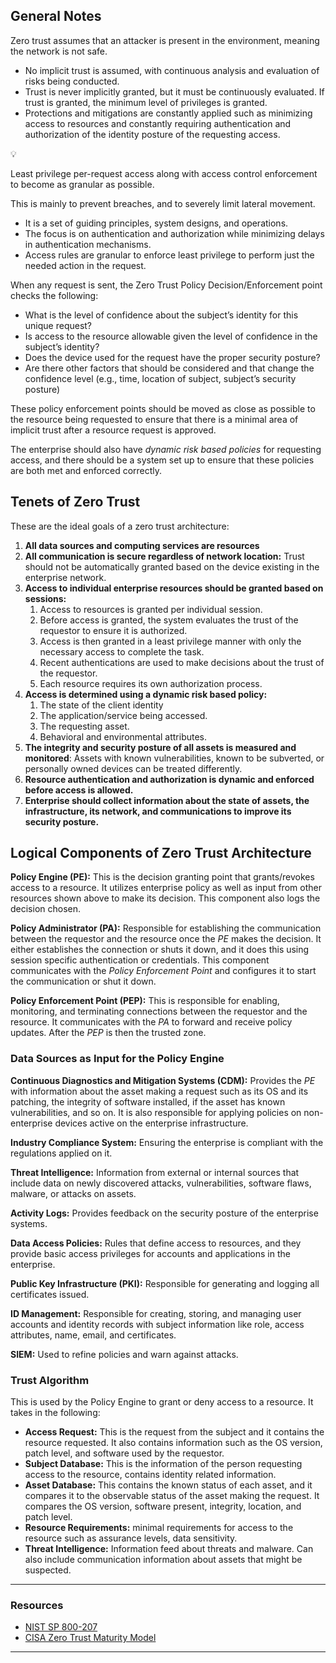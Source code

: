 ## General Notes

Zero trust assumes that an attacker is present in the environment, meaning the network is not safe.

- No implicit trust is assumed, with continuous analysis and evaluation of risks being conducted.
- Trust is never implicitly granted, but it must be continuously evaluated. If trust is granted, the minimum level of privileges is granted.
- Protections and mitigations are constantly applied such as minimizing access to resources and constantly requiring authentication and authorization of the identity posture of the requesting access.

<aside> 💡

Least privilege per-request access along with access control enforcement to become as granular as possible.

</aside>

This is mainly to prevent breaches, and to severely limit lateral movement.

- It is a set of guiding principles, system designs, and operations.
- The focus is on authentication and authorization while minimizing delays in authentication mechanisms.
- Access rules are granular to enforce least privilege to perform just the needed action in the request.

When any request is sent, the Zero Trust Policy Decision/Enforcement point checks the following:

- What is the level of confidence about the subject’s identity for this unique request?
- Is access to the resource allowable given the level of confidence in the subject’s identity?
- Does the device used for the request have the proper security posture?
- Are there other factors that should be considered and that change the confidence level (e.g., time, location of subject, subject’s security posture)

These policy enforcement points should be moved as close as possible to the resource being requested to ensure that there is a minimal area of implicit trust after a resource request is approved.

The enterprise should also have _dynamic risk based policies_ for requesting access, and there should be a system set up to ensure that these policies are both met and enforced correctly.

## Tenets of Zero Trust

These are the ideal goals of a zero trust architecture:

1. **All data sources and computing services are resources**
2. **All communication is secure regardless of network location:** Trust should not be automatically granted based on the device existing in the enterprise network.
3. **Access to individual enterprise resources should be granted based on sessions:**
    1. Access to resources is granted per individual session.
    2. Before access is granted, the system evaluates the trust of the requestor to ensure it is authorized.
    3. Access is then granted in a least privilege manner with only the necessary access to complete the task.
    4. Recent authentications are used to make decisions about the trust of the requestor.
    5. Each resource requires its own authorization process.
4. **Access is determined using a dynamic risk based policy:**
    1. The state of the client identity
    2. The application/service being accessed.
    3. The requesting asset.
    4. Behavioral and environmental attributes.
5. **The integrity and security posture of all assets is measured and monitored**: Assets with known vulnerabilities, known to be subverted, or personally owned devices can be treated differently.
6. **Resource authentication and authorization is dynamic and enforced before access is allowed.**
7. **Enterprise should collect information about the state of assets, the infrastructure, its network, and communications to improve its security posture.**

## Logical Components of Zero Trust Architecture

**Policy Engine (PE):** This is the decision granting point that grants/revokes access to a resource. It utilizes enterprise policy as well as input from other resources shown above to make its decision. This component also logs the decision chosen.

**Policy Administrator (PA):** Responsible for establishing the communication between the requestor and the resource once the _PE_ makes the decision. It either establishes the connection or shuts it down, and it does this using session specific authentication or credentials. This component communicates with the _Policy Enforcement Point_ and configures it to start the communication or shut it down.

**Policy Enforcement Point (PEP):** This is responsible for enabling, monitoring, and terminating connections between the requestor and the resource. It communicates with the _PA_ to forward and receive policy updates. After the _PEP_ is then the trusted zone.

### Data Sources as Input for the Policy Engine

**Continuous Diagnostics and Mitigation Systems (CDM):** Provides the _PE_ with information about the asset making a request such as its OS and its patching, the integrity of software installed, if the asset has known vulnerabilities, and so on. It is also responsible for applying policies on non-enterprise devices active on the enterprise infrastructure.

**Industry Compliance System:** Ensuring the enterprise is compliant with the regulations applied on it.

**Threat Intelligence:** Information from external or internal sources that include data on newly discovered attacks, vulnerabilities, software flaws, malware, or attacks on assets.

**Activity Logs:** Provides feedback on the security posture of the enterprise systems.

**Data Access Policies:** Rules that define access to resources, and they provide basic access privileges for accounts and applications in the enterprise.

**Public Key Infrastructure (PKI):** Responsible for generating and logging all certificates issued.

**ID Management:** Responsible for creating, storing, and managing user accounts and identity records with subject information like role, access attributes, name, email, and certificates.

**SIEM:** Used to refine policies and warn against attacks.

### Trust Algorithm

This is used by the Policy Engine to grant or deny access to a resource. It takes in the following:

- **Access Request:** This is the request from the subject and it contains the resource requested. It also contains information such as the OS version, patch level, and software used by the requestor.
- **Subject Database:** This is the information of the person requesting access to the resource, contains identity related information.
- **Asset Database:** This contains the known status of each asset, and it compares it to the observable status of the asset making the request. It compares the OS version, software present, integrity, location, and patch level.
- **Resource Requirements:** minimal requirements for access to the resource such as assurance levels, data sensitivity.
- **Threat Intelligence:** Information feed about threats and malware. Can also include communication information about assets that might be suspected.

---
### Resources

- [NIST SP 800-207](https://nvlpubs.nist.gov/nistpubs/SpecialPublications/NIST.SP.800-207.pdf)
- [CISA Zero Trust Maturity Model](https://www.cisa.gov/sites/default/files/2023-04/zero_trust_maturity_model_v2_508.pdf)

---
